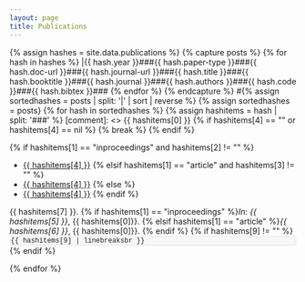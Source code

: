 ```yaml
---
layout: page
title: Publications
---
```


{% assign hashes = site.data.publications %}
{% capture posts %}
  {% for hash in hashes %}
    |{{ hash.year }}###{{ hash.paper-type }}###{{ hash.doc-url }}###{{ hash.journal-url }}###{{ hash.title }}###{{ hash.booktitle }}###{{ hash.journal }}###{{ hash.authors }}###{{ hash.code }}###{{ hash.bibtex }}###
  {% endfor %}
{% endcapture %}
#{% assign sortedhashes = posts | split: '|' | sort | reverse %}
{% assign sortedhashes = posts}
{% for hash in sortedhashes %}
  {% assign hashitems = hash | split: '###' %}
  [comment]: <> {{ hashitems[0] }}
  {% if hashitems[4] == "" or hashitems[4] == nil %}
    {% break %}
  {% endif %}

  {% if hashitems[1] == "inproceedings" and hashitems[2] != "" %}
  * <a href="{{ hashitems[2] }}">{{ hashitems[4] }}</a>
  {% elsif hashitems[1] == "article" and hashitems[3] != "" %}
  * <a href="{{ hashitems[3] }}">{{ hashitems[4] }}</a>
  {% else %}
  * <a href="{{ hashitems[8] }}">{{ hashitems[4] }}</a>
  {% endif %}<br/>
  
  {{ hashitems[7] }}.
  {% if hashitems[1] == "inproceedings" %}*In: {{ hashitems[5] }}*, {{ hashitems[0]}}.
  {% elsif hashitems[1] == "article" %}*{{ hashitems[6] }}*, {{ hashitems[0]}}.
  {% endif %}
  {% if hashitems[9] != "" %}
 <code style="
     background: #f7f7f7;
     border-radius: 0.35em;
     border: solid 2px #efefef;
     font-family: 'Courier New', monospace; 
     display: block;
     overflow: scroll;
     white-space: nowrap;
 ">{{ hashitems[9] | linebreaksbr }}</code>
  {% endif %}

{% endfor %}


